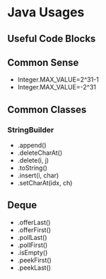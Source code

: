 # Java Usages
## Useful Code Blocks

## Common Sense
- Integer.MAX_VALUE=2^31-1
- Integer.MAX_VALUE=-2^31

## Common Classes
### StringBuilder
- .append()
- .deleteCharAt()
- .delete(i, j)
- .toString()
- .insert(i, char)
- .setCharAt(idx, ch)

## Deque
- .offerLast()
- .offerFirst()
- .pollLast()
- .pollFirst()
- .isEmpty()
- .peekFirst()
- .peekLast()
